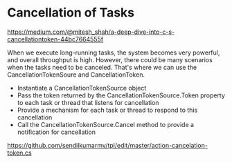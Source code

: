 # Cancellation of Tasks

https://medium.com/@mitesh_shah/a-deep-dive-into-c-s-cancellationtoken-44bc7664555f
<p>
When we execute long-running tasks, the system becomes very powerful, and overall throughput is high. However, there could be many 
scenarios when the tasks need to be canceled. That's where we can use the CancellationTokenSoure and CancellationToken.
</p>

* Instantiate a CancellationTokenSource object
* Pass the token returned by the CancellationTokenSource.Token property to each task or thread that listens for cancellation
* Provide a mechanism for each task or thread to respond to this cancellation
* Call the CancellationTokenSource.Cancel method to provide a notification for cancellation

https://github.com/sendilkumarmv/tpl/edit/master/action-cancelation-token.cs

